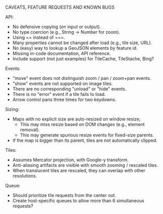 CAVEATS, FEATURE REQUESTS AND KNOWN BUGS

API:

- No defensive copying (on input or output).
- No type coercion (e.g., String -> Number for zoom).
- Using == instead of ===.
- Many properties cannot be changed after load (e.g., tile size, URL).
- No (easy) way to lookup a GeoJSON elements by feature id.
- Missing in-code documentation, API reference.
- Include support (not just examples) for TileCache, TileStache, Bing?

Events:

- "move" event does not distinguish zoom / pan / zoom+pan events.
- "show" events are not supported on image tiles.
- There are no corresponding "unload" or "hide" events.
- There is no "error" event if a tile fails to load.
- Arrow control pans three times for two keydowns.

Sizing:

- Maps with no explicit size are auto-resized on window resize;
  - This may miss resize based on DOM changes (e.g., element removal).
  - This may generate spurious resize events for fixed-size parents.
- If the map is bigger than its parent, tiles are not automatically clipped.

Tiles:

- Assumes Mercator projection, with Google-y transform.
- Anti-aliasing artifacts are visible with smooth zooming / rescaled tiles.
- When translucent tiles are rescaled, they can overlap with other resolutions.

Queue:

- Should prioritize tile requests from the center out.
- Create host-specific queues to allow more than 6 simultaneous requests?
